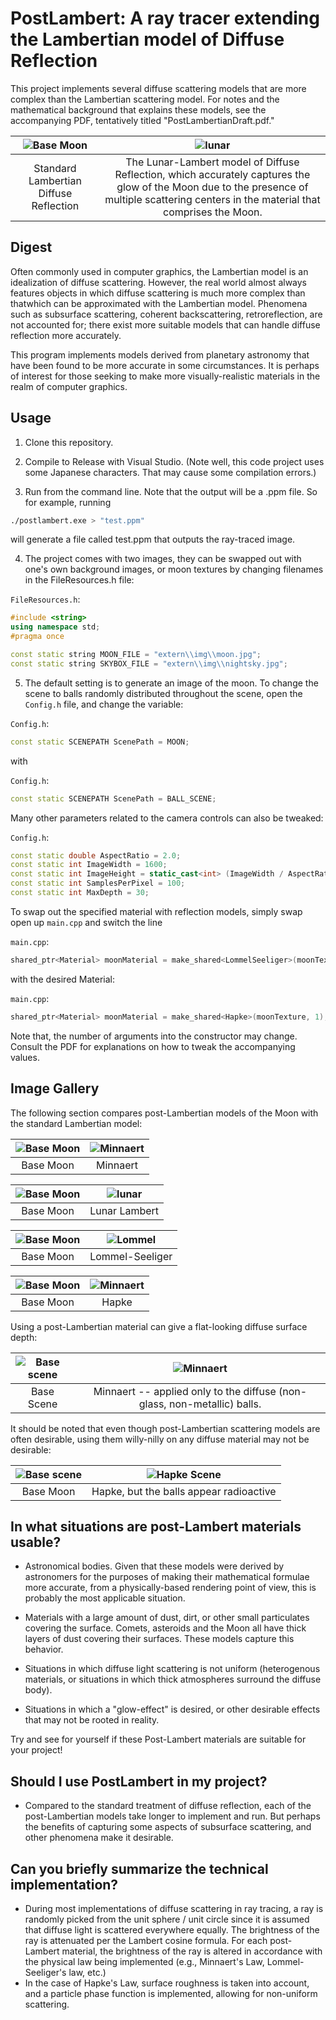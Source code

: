 PostLambert: A ray tracer extending the Lambertian model of Diffuse Reflection
====================================================================================================

This project implements several diffuse scattering models that are more complex than the Lambertian scattering model. For notes and the mathematical background that explains these models, see the accompanying PDF, tentatively titled "PostLambertianDraft.pdf."

| ![Base Moon][basemoon]       | ![lunar][lunarlambertmoon]  | 
|:----------------------------:|:---------------------------:|
|          Standard Lambertian Diffuse Reflection           |      The Lunar-Lambert model of Diffuse Reflection, which accurately captures the glow of the Moon due to the presence of multiple scattering centers in the material that comprises the Moon.         | 

## Digest

Often commonly used in computer graphics, the Lambertian model is an idealization of diffuse scattering. However, the real world almost always features objects in which diffuse scattering is much more complex than thatwhich can be approximated with the Lambertian model. Phenomena such as subsurface scattering, coherent backscattering, retroreflection, are not accounted for; there exist more suitable models that can handle diffuse reflection more accurately.

This program implements models derived from planetary astronomy that have been found to be more accurate in some circumstances. It is perhaps of interest for those seeking to make more visually-realistic materials in the realm of computer graphics.

## Usage

1. Clone this repository.

2. Compile to Release with Visual Studio. (Note well, this code project uses some Japanese characters. That may cause some compilation errors.)

3. Run from the command line. Note that the output will be a .ppm file. So for example, running 

```bash
./postlambert.exe > "test.ppm"
```
will generate a file called test.ppm that outputs the ray-traced image.

4. The project comes with two images, they can be swapped out with one's own background images, or moon textures by changing filenames in the FileResources.h file:


`FileResources.h`:
```c++
#include <string>
using namespace std;
#pragma once

const static string MOON_FILE = "extern\\img\\moon.jpg";
const static string SKYBOX_FILE = "extern\\img\\nightsky.jpg";
```

5. The default setting is to generate an image of the moon. To change the scene to balls randomly distributed throughout the scene, open the `Config.h` file, and change the variable: 

`Config.h`:
```c++
const static SCENEPATH ScenePath = MOON;
```

with 

`Config.h`:
```c++
const static SCENEPATH ScenePath = BALL_SCENE;
```

Many other parameters related to the camera controls can also be tweaked:

`Config.h`:
```c++
const static double AspectRatio = 2.0;
const static int ImageWidth = 1600;
const static int ImageHeight = static_cast<int> (ImageWidth / AspectRatio);
const static int SamplesPerPixel = 100;
const static int MaxDepth = 30;
```

To swap out the specified material with reflection models, simply swap open up `main.cpp` and switch the line

`main.cpp`:
```C++
shared_ptr<Material> moonMaterial = make_shared<LommelSeeliger>(moonTexture);
```

with the desired Material:

`main.cpp`:
```C++
shared_ptr<Material> moonMaterial = make_shared<Hapke>(moonTexture, 1);
```

Note that, the number of arguments into the constructor may change. Consult the PDF for explanations on how to tweak the accompanying values.

## Image Gallery

The following section compares post-Lambertian models of the Moon with the standard Lambertian model:

| ![Base Moon][basemoon]       | ![Minnaert][minnaertmoon]   | 
|:----------------------------:|:---------------------------:|
|          Base Moon           |           Minnaert          | 

| ![Base Moon][basemoon]       | ![lunar][lunarlambertmoon]  | 
|:----------------------------:|:---------------------------:|
|          Base Moon           |       Lunar Lambert         | 

| ![Base Moon][basemoon]       | ![Lommel][lommelmoon]       | 
|:----------------------------:|:---------------------------:|
|          Base Moon           |         Lommel-Seeliger     | 

| ![Base Moon][basemoon]       | ![Minnaert][minnaertmoon]   | 
|:----------------------------:|:---------------------------:|
|          Base Moon           |             Hapke           | 

Using a post-Lambertian material can give a flat-looking diffuse surface depth:

| ![Base scene][basescene]     | ![Minnaert][minnaertscene]  | 
|:----------------------------:|:---------------------------:|
|          Base Scene          |  Minnaert -- applied only to the diffuse (non-glass, non-metallic) balls.                   | 

It should be noted that even though post-Lambertian scattering models are often desirable, using them willy-nilly on any diffuse material may not be desirable:

| ![Base scene][basescene]     | ![Hapke Scene][hapkescene]  | 
|:----------------------------:|:---------------------------:|
|          Base Moon           |  Hapke, but the balls appear radioactive      | 

## In what situations are post-Lambert materials usable?
    
  * Astronomical bodies. Given that these models were derived by astronomers for the purposes of making their mathematical formulae more accurate, from a physically-based rendering point of view, this is probably the most applicable situation.
  
  * Materials with a large amount of dust, dirt, or other small particulates covering the surface. Comets, asteroids and the Moon all have thick layers of dust covering their surfaces. These models capture this behavior.
  
  * Situations in which diffuse light scattering is not uniform (heterogenous materials, or situations in which thick atmospheres surround the diffuse body).
  
  * Situations in which a "glow-effect" is desired, or other desirable effects that may not be rooted in reality.

Try and see for yourself if these Post-Lambert materials are suitable for your project!

## Should I use PostLambert in my project?

  * Compared to the standard treatment of diffuse reflection, each of the post-Lambertian models take longer to implement and run. But perhaps the benefits of capturing some aspects of subsurface scattering, and other phenomena make it desirable.

## Can you briefly summarize the technical implementation?

  * During most implementations of diffuse scattering in ray tracing, a ray is randomly picked from the unit sphere / unit circle since it is assumed that diffuse light is scattered everywhere equally. The brightness of the ray is attenuated per the Lambert cosine formula. For each post-Lambert material, the brightness of the ray is altered in accordance with the physical law being implemented (e.g., Minnaert's Law, Lommel-Seeliger's law, etc.)
  * In the case of Hapke's Law, surface roughness is taken into account, and a particle phase function is implemented, allowing for non-uniform scattering.

[basemoon]:          OutputGallery/base.png
[minnaertmoon]:          OutputGallery/minnaert.png
[lunarlambertmoon]:          OutputGallery/lunarlambert.png
[lommelmoon]:          OutputGallery/lommelseeliger.png
[hapkemoon]:          OutputGallery/hapke.png

[basescene]:          OutputGallery/scene.png
[minnaertscene]:          OutputGallery/minnaertscene.png
[hapkescene]:          OutputGallery/HapkeScene.png
